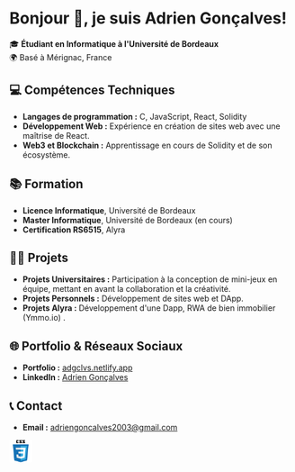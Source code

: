 # Bonjour 👋, je suis Adrien Gonçalves!

🎓 **Étudiant en Informatique à l'Université de Bordeaux**  
🌍 Basé à Mérignac, France

## 💻 Compétences Techniques

- **Langages de programmation :** C, JavaScript, React, Solidity
- **Développement Web :** Expérience en création de sites web avec une maîtrise de React.
- **Web3 et Blockchain :** Apprentissage en cours de Solidity et de son écosystème.

## 📚 Formation

- **Licence Informatique**, Université de Bordeaux
- **Master Informatique**, Université de Bordeaux (en cours)
- **Certification RS6515**, Alyra

## 👨‍💻 Projets

- **Projets Universitaires :** Participation à la conception de mini-jeux en équipe, mettant en avant la collaboration et la créativité.
- **Projets Personnels :** Développement de sites web et DApp.
- **Projets Alyra :** Développement d'une Dapp, RWA de bien immobilier (Ymmo.io) .

## 🌐 Portfolio & Réseaux Sociaux

- **Portfolio :** [adgclvs.netlify.app](https://adgclvs.netlify.app)
- **LinkedIn :** [Adrien Gonçalves](http://linkedin.com/in/adrien-gonçalves)

## 📞 Contact

- **Email :** [adriengoncalves2003@gmail.com](mailto:adriengoncalves2003@gmail.com)

<a href="https://www.w3schools.com/css/" target="_blank" rel="noreferrer"> <img src="https://raw.githubusercontent.com/devicons/devicon/master/icons/css3/css3-original-wordmark.svg" alt="css3" width="40" height="40"/>

